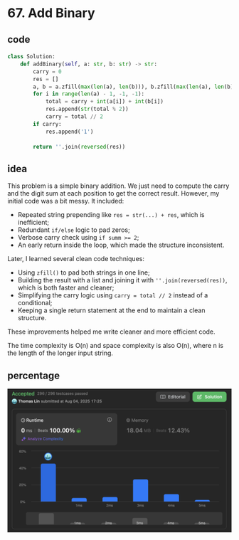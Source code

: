 # 67. Add Binary
## code
```python
class Solution:
    def addBinary(self, a: str, b: str) -> str:
        carry = 0
        res = []
        a, b = a.zfill(max(len(a), len(b))), b.zfill(max(len(a), len(b)))
        for i in range(len(a) - 1, -1, -1):
            total = carry + int(a[i]) + int(b[i])
            res.append(str(total % 2))
            carry = total // 2
        if carry:
            res.append('1')

        return ''.join(reversed(res))
```
## idea
This problem is a simple binary addition. We just need to compute the carry and the digit sum at each position to get the correct result. However, my initial code was a bit messy. It included:

* Repeated string prepending like `res = str(...) + res`, which is inefficient;
* Redundant `if/else` logic to pad zeros;
* Verbose carry check using `if summ >= 2`;
* An early return inside the loop, which made the structure inconsistent.

Later, I learned several clean code techniques:

* Using `zfill()` to pad both strings in one line;
* Building the result with a list and joining it with `''.join(reversed(res))`, which is both faster and cleaner;
* Simplifying the carry logic using `carry = total // 2` instead of a conditional;
* Keeping a single return statement at the end to maintain a clean structure.

These improvements helped me write cleaner and more efficient code.

The time complexity is O(n) and space complexity is also O(n), where n is the length of the longer input string.

## percentage
![](/assetPic/ab.png)